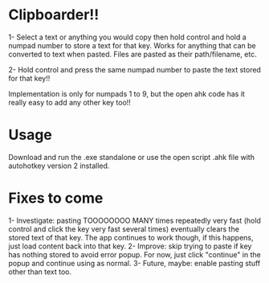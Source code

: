 # Clipboarder!!

1- Select a text or anything you would copy then hold control and hold a numpad number to store a text for that key. Works for anything that can be converted to text when pasted. Files are pasted as their path/filename, etc.

2- Hold control and press the same numpad number to paste the text stored for that key!!

Implementation is only for numpads 1 to 9, but the open ahk code has it really easy to add any other key too!!

# Usage
Download and run the .exe standalone or use the open script .ahk file with autohotkey version 2 installed.

# Fixes to come
1- Investigate: pasting TOOOOOOOO MANY times repeatedly very fast (hold control and click the key very fast several times) eventually clears the stored text of that key. The app continues to work though, if this happens, just load content back into that key.
2- Improve: skip trying to paste if key has nothing stored to avoid error popup. For now, just click "continue" in the popup and continue using as normal.
3- Future, maybe: enable pasting stuff other than text too.
